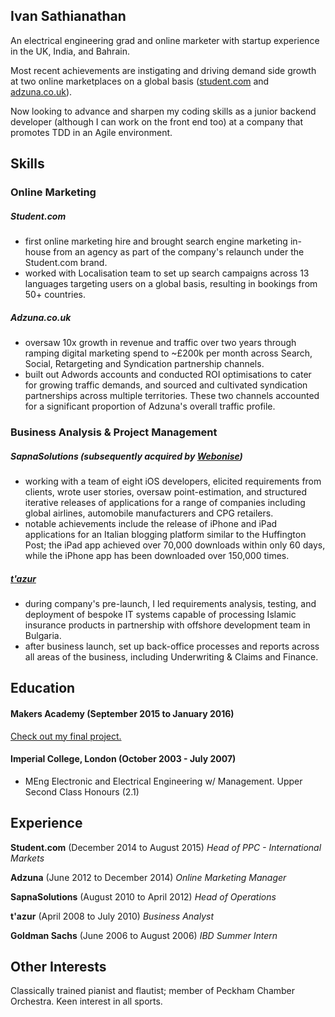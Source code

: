 ## Ivan Sathianathan

An electrical engineering grad and online marketer with startup experience in the UK, India, and Bahrain.

Most recent achievements are instigating and driving demand side growth at two online marketplaces on a global basis ([student.com](https://www.student.com/) and [adzuna.co.uk](https://www.adzuna.co.uk/)).

Now looking to advance and sharpen my coding skills as a junior backend developer (although I can work on the front end too) at a company that promotes TDD in an Agile environment.


## Skills

### Online Marketing

##### Student.com
- first online marketing hire and brought search engine marketing in-house from an agency as part of the company's relaunch under the Student.com brand.
- worked with Localisation team to set up search campaigns across 13 languages targeting users on a global basis, resulting in bookings from 50+ countries.

##### Adzuna.co.uk
- oversaw 10x growth in revenue and traffic over two years through ramping digital marketing spend to ~£200k per month across Search, Social, Retargeting and Syndication partnership channels.
- built out Adwords accounts and conducted ROI optimisations to cater for growing traffic demands, and sourced and cultivated syndication partnerships across multiple territories. These two channels accounted for a significant proportion of Adzuna's overall traffic profile.


### Business Analysis & Project Management

##### SapnaSolutions (subsequently acquired by [Webonise](http://www.webonise.com/))
- working with a team of eight iOS developers, elicited requirements from clients, wrote user stories, oversaw point-estimation, and structured iterative releases of applications for a range of companies including global airlines, automobile manufacturers and CPG retailers.
- notable achievements include the release of iPhone and iPad applications for an Italian blogging platform similar to the Huffington Post; the iPad app achieved over 70,000 downloads within only 60 days, while the iPhone app has been downloaded over 150,000 times.

##### [t'azur](http://tazur.com/)
- during company's pre-launch, I led requirements analysis, testing, and deployment of bespoke IT systems capable of processing Islamic insurance products in partnership with offshore development team in Bulgaria.
- after business launch, set up back-office processes and reports across all areas of the business, including Underwriting & Claims and Finance.


## Education

#### Makers Academy (September 2015 to January 2016)

[Check out my final project.](https://github.com/ivan-sathianathan/FantasyOffside)

#### Imperial College, London (October 2003 - July 2007)

- MEng Electronic and Electrical Engineering w/ Management. Upper Second Class Honours (2.1)

## Experience

**Student.com** (December 2014 to August 2015)
*Head of PPC - International Markets*

**Adzuna** (June 2012 to December 2014)
*Online Marketing Manager*

**SapnaSolutions** (August 2010 to April 2012)
*Head of Operations*

**t'azur** (April 2008 to July 2010)
*Business Analyst*

**Goldman Sachs** (June 2006 to August 2006)
*IBD Summer Intern*

## Other Interests

Classically trained pianist and flautist; member of Peckham Chamber Orchestra. Keen interest in all sports.
